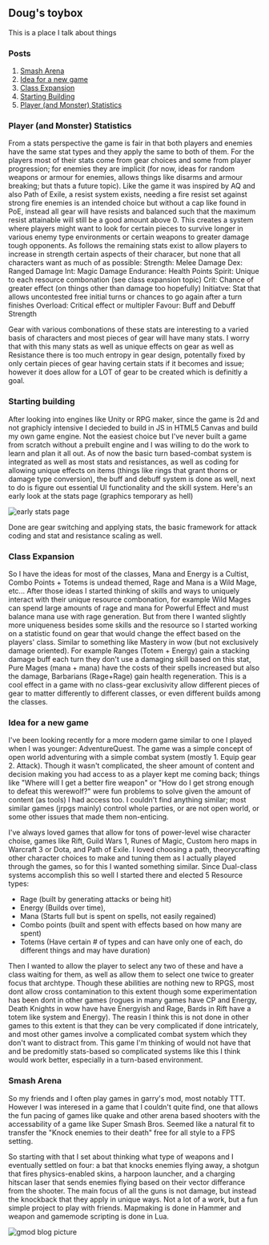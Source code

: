 ## Doug's toybox
This is a place I talk about things

### Posts

1. [Smash Arena](#smash-arena)
2. [Idea for a new game](#idea-for-a-new-game)
3. [Class Expansion](#class-expansion)
4. [Starting Building](#starting-building)
5. [Player (and Monster) Statistics](#player-(and-monster)-statistics)

### Player (and Monster) Statistics
From a stats perspective the game is fair in that both players and enemies have the same stat types and they apply the same to both of them. For the players most of their stats come from gear choices and some from player progression; for enemies they are implicit (for now, ideas for random weapons or armour for enemies, allows things like disarms and armour breaking; but thats a future topic).
Like the game it was inspired by AQ and also Path of Exile, a resist system exists, needing a fire resist set against strong fire enemies is an intended choice but without a cap like found in PoE, instead all gear will have resists and balanced such that the maximum resist attainable will still be a good amount above 0. This creates a system where players might want to look for certain pieces to survive longer in various enemy type environments or certain weapons to greater damage tough opponents. 
As follows the remaining stats exist to allow players to increase in strength certain aspects of their characer, but none that all characters want as much of as possible:
Strength: Melee Damage
Dex: Ranged Damage
Int: Magic Damage
Endurance: Health Points
Spirit: Unique to each resource combonation (see class expansion topic)
Crit: Chance of greater effect (on things other than damage too hopefully)
Initiatve: Stat that allows uncontested free initial turns or chances to go again after a turn finishes
Overload: Critical effect or multipler
Favour: Buff and Debuff Strength

Gear with various combonations of these stats are interesting to a varied basis of characters and most pieces of gear will have many stats. I worry that with this many stats as well as unique effects on gear as well as Resistance there is too much entropy in gear design, potentally fixed by only certain pieces of gear having certain stats if it becomes and issue; however it does allow for a LOT of gear to be created which is definitly a goal.

### Starting building
After looking into engines like Unity or RPG maker, since the game is 2d and not graphicly intensive I decieded to build in JS in HTML5 Canvas and build my own game engine. Not the easiest choice but I've never built a game from scratch without a prebuilt engine and I was willing to do the work to learn and plan it all out. As of now the basic turn based-combat system is integrated as well as most stats and resistances, as well as coding for allowing unique effects on items (things like rings that grant thorns or damage type conversion), the buff and debuff system is done as well, next to do is figure out essential UI functionality and the skill system. Here's an early look at the stats page (graphics temporary as hell)

![early stats page](https://i.imgur.com/BxFjY9G.png)

Done are gear switching and applying stats, the basic framework for attack coding and stat and resistance scaling as well.
### Class Expansion
So I have the ideas for most of the classes, Mana and Energy is a Cultist, Combo Points + Totems is undead themed, Rage and Mana is a Wild Mage, etc...
After those ideas I started thinking of skills and ways to uniquely interact with their unique resource combonation, for example Wild Mages can spend large amounts of rage and mana for Powerful Effect and must balance mana use with rage generation. But from there I wanted slightly more uniqueness besides some skills and the resource so I started working on a statistic found on gear that would change the effect based on the players' class. Similar to something like Mastery in wow (but not exclusively damage oriented). For example Ranges (Totem + Energy) gain a stacking damage buff each turn they don't use a damaging skill based on this stat, Pure Mages (mana + mana) have the costs of their spells increased but also the damage, Barbarians (Rage+Rage) gain health regeneration. This is a cool effect in a game with  no class-gear exclusivity allow different pieces of gear to matter differently to different classes, or even different builds among the classes.

### Idea for a new game
I've been looking recently for a more modern game similar to one I played when I was younger: AdventureQuest. The game was a simple concept of open world adventuring with a simple combat system (mostly 1. Equip gear 2. Attack). Though it wasn't complicated, the sheer amount of content and decision making you had access to as a player kept me coming back; things like "Where will I get a better fire weapon" or "How do I get strong enough to defeat this werewolf?" were fun problems to solve given the amount of content (as tools) I had access too. I couldn't find anything similar; most similar games (jrpgs mainly) control whole parties, or are not open world, or some other issues that made them non-enticing.

I've always loved games that allow for tons of power-level wise character choise, games like Rift, Guild Wars 1, Runes of Magic, Custom hero maps in Warcraft 3 or Dota, and Path of Exile. I loved choosing a path, theorycrafting other character choices to make and tuning them as I actually played through the games, so for this I wanted something similar. Since Dual-class systems accomplish this so well I started there and elected 5 Resource types: 
* Rage (built by generating attacks or being hit)
* Energy (Builds over time), 
* Mana (Starts full but is spent on spells, not easily regained)
* Combo points (built and spent with effects based on how many are spent)
* Totems (Have certain # of types and can have only one of each, do different things and may have duration)

Then I wanted to allow the player to select any two of these and have a class waiting for them, as well as allow them to select one twice to greater focus that archtype. Though these abilities are nothing new to RPGS, most dont allow cross contamination to this extent though some experimentation has been dont in other games (rogues in many games have CP and Energy, Death Knights in wow have have Energyish and Rage, Bards in Rift have a totem like system and Energy). The reasin I think this is not done in other games to this extent is that they can be very complicated if done intricately, and most other games involve a complicated combat system which they don't want to distract from. This game I'm thinking of would not have that and be predomitly stats-based so complicated systems like this I think would work better, especially in a turn-based environment.
### Smash Arena
So my friends and I often play games in garry's mod, most notably TTT. However I was interesed in a game that I couldn't quite find, one that allows the fun pacing of games like quake and other arena based shooters with the accessability of a game like Super Smash Bros. Seemed like a natural fit to transfer the "Knock enemies to their death" free for all style to a FPS setting. 

So starting with that I set about thinking what type of weapons and I eventually settled on four: a bat that knocks enemies flying away, a shotgun that fires physics-enabled skins, a harpoon launcher, and a charging hitscan laser that sends enemies flying based on their vector differance from the shooter. The main focus of all the guns is not damage, but instead the knockback that they apply in unique ways. Not a lot of a work, but a fun simple project to play with friends.
Mapmaking is done in Hammer and weapon and gamemode scripting is done in Lua.

![gmod blog picture](https://i.imgur.com/uTMcJeI.jpg)
